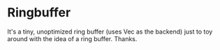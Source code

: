 # Ringbuffer

It's a tiny, unoptimized ring buffer (uses Vec as the backend) just to toy around with the idea of a ring buffer. Thanks.
